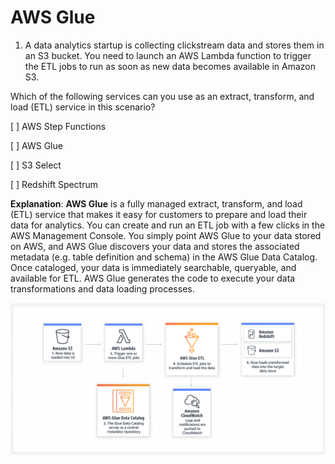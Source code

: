 # AWS Glue

1. A data analytics startup is collecting clickstream data and stores them in an S3 bucket. You need to launch an AWS Lambda function to trigger the ETL jobs to run as soon as new data becomes available in Amazon S3.

Which of the following services can you use as an extract, transform, and load (ETL) service in this scenario?

[ ] AWS Step Functions

[ ] AWS Glue

[ ] S3 Select

[ ] Redshift Spectrum

**Explanation**: **AWS Glue** is a fully managed extract, transform, and load (ETL) service that makes it easy for customers to prepare and load their data for analytics. You can create and run an ETL job with a few clicks in the AWS Management Console. You simply point AWS Glue to your data stored on AWS, and AWS Glue discovers your data and stores the associated metadata (e.g. table definition and schema) in the AWS Glue Data Catalog. Once cataloged, your data is immediately searchable, queryable, and available for ETL. AWS Glue generates the code to execute your data transformations and data loading processes.

![Fig. 1 AWS Glue Overview](../../../img/databases/glue/fig01.png)

<br />
